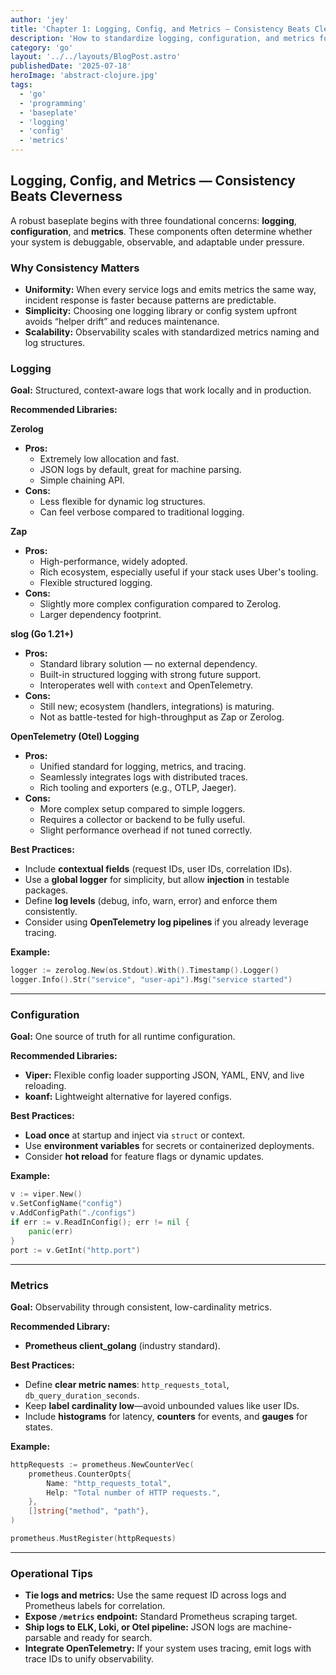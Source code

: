 ```yaml
---
author: 'jey'
title: 'Chapter 1: Logging, Config, and Metrics — Consistency Beats Cleverness'
description: 'How to standardize logging, configuration, and metrics for a robust Go baseplate.'
category: 'go'
layout: '../../layouts/BlogPost.astro'
publishedDate: '2025-07-18'
heroImage: 'abstract-clojure.jpg'
tags:
  - 'go'
  - 'programming'
  - 'baseplate'
  - 'logging'
  - 'config'
  - 'metrics'
---
```


## Logging, Config, and Metrics — Consistency Beats Cleverness

A robust baseplate begins with three foundational concerns: **logging**, **configuration**, and **metrics**. These components often determine whether your system is debuggable, observable, and adaptable under pressure.

### Why Consistency Matters

* **Uniformity:** When every service logs and emits metrics the same way, incident response is faster because patterns are predictable.
* **Simplicity:** Choosing one logging library or config system upfront avoids “helper drift” and reduces maintenance.
* **Scalability:** Observability scales with standardized metrics naming and log structures.

### Logging

**Goal:** Structured, context-aware logs that work locally and in production.

**Recommended Libraries:**

**Zerolog**

* **Pros:**
  * Extremely low allocation and fast.
  * JSON logs by default, great for machine parsing.
  * Simple chaining API.
* **Cons:**
  * Less flexible for dynamic log structures.
  * Can feel verbose compared to traditional logging.

**Zap**

* **Pros:**
  * High-performance, widely adopted.
  * Rich ecosystem, especially useful if your stack uses Uber's tooling.
  * Flexible structured logging.
* **Cons:**
  * Slightly more complex configuration compared to Zerolog.
  * Larger dependency footprint.

**slog (Go 1.21+)**

* **Pros:**
  * Standard library solution — no external dependency.
  * Built-in structured logging with strong future support.
  * Interoperates well with `context` and OpenTelemetry.
* **Cons:**
  * Still new; ecosystem (handlers, integrations) is maturing.
  * Not as battle-tested for high-throughput as Zap or Zerolog.

**OpenTelemetry (Otel) Logging**

* **Pros:**
  * Unified standard for logging, metrics, and tracing.
  * Seamlessly integrates logs with distributed traces.
  * Rich tooling and exporters (e.g., OTLP, Jaeger).
* **Cons:**
  * More complex setup compared to simple loggers.
  * Requires a collector or backend to be fully useful.
  * Slight performance overhead if not tuned correctly.

**Best Practices:**

* Include **contextual fields** (request IDs, user IDs, correlation IDs).
* Use a **global logger** for simplicity, but allow **injection** in testable packages.
* Define **log levels** (debug, info, warn, error) and enforce them consistently.
* Consider using **OpenTelemetry log pipelines** if you already leverage tracing.

**Example:**

```go
logger := zerolog.New(os.Stdout).With().Timestamp().Logger()
logger.Info().Str("service", "user-api").Msg("service started")
```

---

### Configuration

**Goal:** One source of truth for all runtime configuration.

**Recommended Libraries:**

* **Viper:** Flexible config loader supporting JSON, YAML, ENV, and live reloading.
* **koanf:** Lightweight alternative for layered configs.

**Best Practices:**

* **Load once** at startup and inject via `struct` or context.
* Use **environment variables** for secrets or containerized deployments.
* Consider **hot reload** for feature flags or dynamic updates.

**Example:**

```go
v := viper.New()
v.SetConfigName("config")
v.AddConfigPath("./configs")
if err := v.ReadInConfig(); err != nil {
    panic(err)
}
port := v.GetInt("http.port")
```

---

### Metrics

**Goal:** Observability through consistent, low-cardinality metrics.

**Recommended Library:**

* **Prometheus client_golang** (industry standard).

**Best Practices:**

* Define **clear metric names**: `http_requests_total`, `db_query_duration_seconds`.
* Keep **label cardinality low**—avoid unbounded values like user IDs.
* Include **histograms** for latency, **counters** for events, and **gauges** for states.

**Example:**

```go
httpRequests := prometheus.NewCounterVec(
    prometheus.CounterOpts{
        Name: "http_requests_total",
        Help: "Total number of HTTP requests.",
    },
    []string{"method", "path"},
)

prometheus.MustRegister(httpRequests)
```

---

### Operational Tips

* **Tie logs and metrics:** Use the same request ID across logs and Prometheus labels for correlation.
* **Expose `/metrics` endpoint:** Standard Prometheus scraping target.
* **Ship logs to ELK, Loki, or Otel pipeline:** JSON logs are machine-parsable and ready for search.
* **Integrate OpenTelemetry:** If your system uses tracing, emit logs with trace IDs to unify observability.
